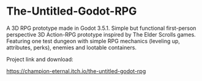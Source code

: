 # The-Untitled-Godot-RPG

A 3D RPG prototype made in Godot 3.5.1. Simple but functional first-person perspective 3D Action-RPG prototype inspired by The Elder Scrolls games. Featuring one test dungeon with simple RPG mechanics (leveling up, attributes, perks), enemies and lootable containers.

Project link and download:

https://champion-eternal.itch.io/the-untitled-godot-rpg
